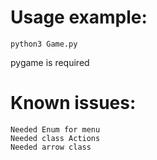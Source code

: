 # Usage example:
```
python3 Game.py
```

pygame is required

# Known issues:
```
Needed Enum for menu
Needed class Actions
Needed arrow class
```
